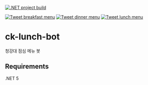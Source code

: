 [![.NET project build](https://github.com/pid011/ck-lunch-bot/actions/workflows/dotnet-build.yml/badge.svg)](https://github.com/pid011/ck-lunch-bot/actions/workflows/dotnet-build.yml)

[![Tweet breakfast menu](https://github.com/pid011/ck-lunch-bot/actions/workflows/tweet-breakfast.yml/badge.svg)](https://github.com/pid011/ck-lunch-bot/actions/workflows/tweet-breakfast.yml)
[![Tweet dinner menu](https://github.com/pid011/ck-lunch-bot/actions/workflows/tweet-dinner.yml/badge.svg)](https://github.com/pid011/ck-lunch-bot/actions/workflows/tweet-dinner.yml)
[![Tweet lunch menu](https://github.com/pid011/ck-lunch-bot/actions/workflows/tweet-lunch.yml/badge.svg)](https://github.com/pid011/ck-lunch-bot/actions/workflows/tweet-lunch.yml)

# ck-lunch-bot

청강대 점심 메뉴 봇

## Requirements

.NET 5
